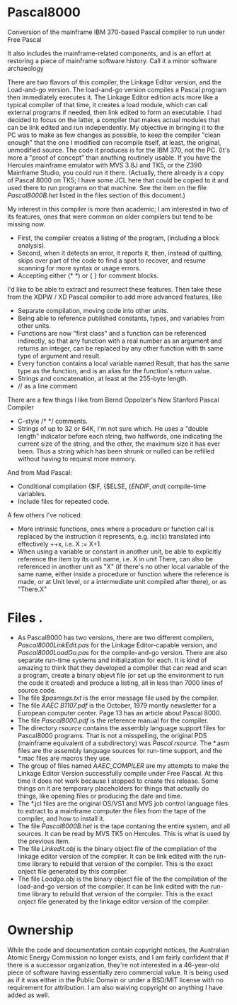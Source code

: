 # Pascal8000
Conversion of the mainframe IBM 370-based Pascal compiler to run under Free Pascal

It also includes the mainframe-related components, and is an effort at restoring a piece of mainframe software history. Call it a minor software archaeology

There are two flavors of this compiler, the Linkage Editor version, and the Load-and-go version. The load-and-go version compiles a Pascal program then immediately executes it. The Linkage Editor edition acts more like a typical compiler of that time, it creates a load module, which can call external programs if needed, then link edited to form an executable. I had decided to focus on the latter, a compiler that makes actual modules that can be link edited and run independently. My objective in bringing it to the PC was to make as few changes as possible, to keep the compiler "clean enough"  that the one I modified can recompile itself, at least, the original, unmodified source. The code it produces is for the IBM 370, not the PC. (It's more a "proof of concept" than anuthing routinely usable. If you have the Hercules mainframe emulator with MVS 3.8J and TK5, or the Z390 Mainframe Studio, you could run it there. (Actually, there already is a copy of Pascal 8000 on TK5; I have some JCL here that could be copied to it and used there to run programs on that machine. See the item on the file *Pascal8000B.het* listed in the files section of this document.)

My interest in this compiler is more than academic; I am interested in two of its features, ones that were common on older compilers but tend to be missing now. 
* First, the compiler creates a listing of the program, (including a block analysis).  
* Second, when it detects an error, it reports it, then, instead of quitting, skips over part of the code to find a spot to recover, and resume scanning for more syntax or usage errors. 
* Accepting either (* *) or { } for comment blocks.

I'd like to be able to extract and resurrect these features. Then take these from the XDPW / XD Pascal compiler to add more advanced features, like 
* Separate compilation, moving code into other units.
* Being able to reference published constants, types, and variables from other units.
* Functions are now "first class" and a function can be referenced indirectly, so that any function with a real number as an argument and returns an integer, can be replaced by any other function with th same type of argument and result.
* Every function contains a local variable named Result, that has the same type as the function, and is an alias for the function's return value.
* Strings and concatenation, at least at the 255-byte length.
* // as a line comment

There are a few things I like from Bernd Oppolzer's New Stanford Pascal Compiler
* C-style /* */ comments.
* Strings of up to 32 or 64K, I'm not sure which. He uses a "double length" indicator before each string, two halfwords, one indicating the current size of the string, and the other, the maximum size it has ever been. Thus a string which has been shrunk or nulled can be refilled without having to request more memory.

And from Mad Pascal: 
* Conditional compilation {$IF, {$ELSE, {$ENDIF, and ($ compile-time variables.
* Include files for repeated code.

A few others I've noticed:
* More intrinsic functions, ones where a procedure or function call is replaced by the instruction it represents, e.g. inc(x) translated into effectively ++x, i.e. X := X+1.
* When using a variable or constant in another unit, be able to explicitly reference the item by its unit name, i.e. X in unit There, can also be referenced in another unit as "X" (if there's no other local variable of the same name, either inside a procedure or function where the reference is made, or at Unit level, or a intermediate unit compiled after there), or as "There.X"


# Files                             .
* As Pascal8000 has two versions, there are two different compilers, *Pascal8000LinkEdit.pas* for the Linkage Editor-capable version, and *Pascal8000LoadGo.pas* for the compile-and-go version. There are also separate run-time systems and initialization for each. It is kind of amazing to think that they developed a compiler that can read and scan a program, create a binary objevt file (or set up the environment to run the code it created) and produce a listing, all in less than 7000 lines of source code.
* The file *$pasmsgs.txt* is the error message file used by the compiler.
* The file *AAEC B1107.pdf* is the October, 1979 montly newsletter for a European computer center. Page 13 has an article about Pascal 8000.
* The file *Pascal8000.pdf* is the reference manual for the compiler.
* The directory *rsource* contains the assembly language support files for Pascal8000 programs. That is not a misspelling, the original PDS (mainframe equivalent of a subdirectory) was *Pascal.rsource*. The *.asm files are the assembly language sources for run-time support, and the *.mac files are macros they use.
* The group of files named *AAEC_COMPILER* are my attempts to make the Linkage Editor Version successfully compile under Free Pascal. At this time it does not work because I stopped to create this release. Some things on it are temporary placeholders for things that actually do things, like opening files or producing the date and time.
* The *.jcl files are the original OS/VS1 and MVS job control language files to extract to a mainframe computer the files from the tape of the compiler, and how to install it.
* The file *Pascal8000B.het* is the tape contaning the entire system, and all sources. It can be read by MVS TK5 on Hercules. This is what is used by the previous item.
* The file *Linkedit.obj* is the binary object file of the compilation of the linkage editor version of the compiler. It can be link edited with the run-time library to rebuild that version of the compiler. This is the exact onject file generated by this compiler.
* The file *Loadgo.obj*  is the binary object file of the the compilation of the load-and-go version of the compiler. It can be link edited with the run-time library to rebuild that version of the compiler.  This is the exact onject file generated by the linkage editor version of the compiler.

 
# Ownership
While the code and documentation contain copyright notices, the Australian Atomic Energy Commission no longer exists, and I am fairly confident that if there is a successor organization, they're not interested in a 46-year-old piece of software having essentially zero commercial value. It is being used as if it was either in the Public Domain or under a BSD/MIT license with no requirement for attribution. I am also waiving copyright on anything I have added as well.
